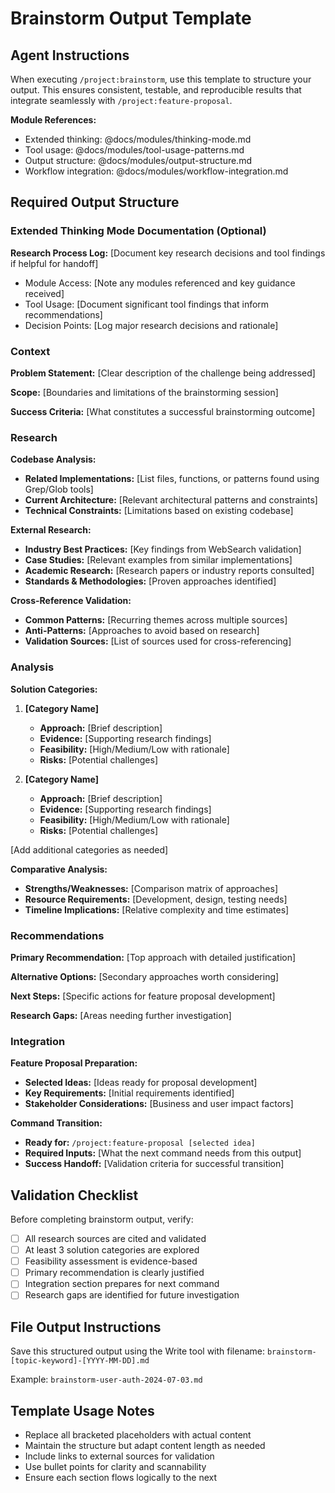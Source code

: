 # Brainstorm Output Template

## Agent Instructions

When executing `/project:brainstorm`, use this template to structure your output. This ensures consistent, testable, and reproducible results that integrate seamlessly with `/project:feature-proposal`.

**Module References:**
- Extended thinking: @docs/modules/thinking-mode.md
- Tool usage: @docs/modules/tool-usage-patterns.md  
- Output structure: @docs/modules/output-structure.md
- Workflow integration: @docs/modules/workflow-integration.md

## Required Output Structure

### Extended Thinking Mode Documentation (Optional)
**Research Process Log:** [Document key research decisions and tool findings if helpful for handoff]
- Module Access: [Note any modules referenced and key guidance received]
- Tool Usage: [Document significant tool findings that inform recommendations]
- Decision Points: [Log major research decisions and rationale]

### Context
**Problem Statement:** [Clear description of the challenge being addressed]

**Scope:** [Boundaries and limitations of the brainstorming session]

**Success Criteria:** [What constitutes a successful brainstorming outcome]

### Research
**Codebase Analysis:**
- **Related Implementations:** [List files, functions, or patterns found using Grep/Glob tools]
- **Current Architecture:** [Relevant architectural patterns and constraints]
- **Technical Constraints:** [Limitations based on existing codebase]

**External Research:**
- **Industry Best Practices:** [Key findings from WebSearch validation]
- **Case Studies:** [Relevant examples from similar implementations]
- **Academic Research:** [Research papers or industry reports consulted]
- **Standards & Methodologies:** [Proven approaches identified]

**Cross-Reference Validation:**
- **Common Patterns:** [Recurring themes across multiple sources]
- **Anti-Patterns:** [Approaches to avoid based on research]
- **Validation Sources:** [List of sources used for cross-referencing]

### Analysis
**Solution Categories:**
1. **[Category Name]**
   - **Approach:** [Brief description]
   - **Evidence:** [Supporting research findings]
   - **Feasibility:** [High/Medium/Low with rationale]
   - **Risks:** [Potential challenges]

2. **[Category Name]**
   - **Approach:** [Brief description]
   - **Evidence:** [Supporting research findings]
   - **Feasibility:** [High/Medium/Low with rationale]
   - **Risks:** [Potential challenges]

[Add additional categories as needed]

**Comparative Analysis:**
- **Strengths/Weaknesses:** [Comparison matrix of approaches]
- **Resource Requirements:** [Development, design, testing needs]
- **Timeline Implications:** [Relative complexity and time estimates]

### Recommendations
**Primary Recommendation:** [Top approach with detailed justification]

**Alternative Options:** [Secondary approaches worth considering]

**Next Steps:** [Specific actions for feature proposal development]

**Research Gaps:** [Areas needing further investigation]

### Integration
**Feature Proposal Preparation:**
- **Selected Ideas:** [Ideas ready for proposal development]
- **Key Requirements:** [Initial requirements identified]
- **Stakeholder Considerations:** [Business and user impact factors]

**Command Transition:**
- **Ready for:** `/project:feature-proposal [selected idea]`
- **Required Inputs:** [What the next command needs from this output]
- **Success Handoff:** [Validation criteria for successful transition]

## Validation Checklist

Before completing brainstorm output, verify:
- [ ] All research sources are cited and validated
- [ ] At least 3 solution categories are explored
- [ ] Feasibility assessment is evidence-based
- [ ] Primary recommendation is clearly justified
- [ ] Integration section prepares for next command
- [ ] Research gaps are identified for future investigation

## File Output Instructions

Save this structured output using the Write tool with filename:
`brainstorm-[topic-keyword]-[YYYY-MM-DD].md`

Example: `brainstorm-user-auth-2024-07-03.md`

## Template Usage Notes

- Replace all bracketed placeholders with actual content
- Maintain the structure but adapt content length as needed
- Include links to external sources for validation
- Use bullet points for clarity and scannability
- Ensure each section flows logically to the next